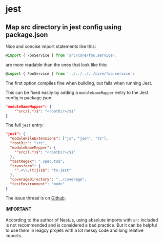 # jest

## Map src directory in jest config using package.json

Nice and concise import statements like this:

```typescript
@import { FooService } from 'src/core/foo.service';
```

are more readable than the ones that look like this:

```typescript
@import { FooService } from '../../../../core/foo.service';
```

The first option compiles fine when building, but fails when running Jest.

This can be fixed easily by adding a `moduleNameMapper` entry to the Jest
config in package.json:

```json
"moduleNameMapper": {
    "^src/(.*)$": "<rootDir>/$1"
}
```

The full `jest` entry:

```json
"jest": {
  "moduleFileExtensions": ["js", "json", "ts"],
  "rootDir": "src",
  "moduleNameMapper": {
    "^src/(.*)$": "<rootDir>/$1"
  },
  "testRegex": ".spec.ts$",
  "transform": {
    "^.+\\.(t|j)s$": "ts-jest"
  },
  "coverageDirectory": "../coverage",
  "testEnvironment": "node"
}
```

The issue thread is on [Github](https://github.com/nestjs/nest/issues/4953).

#### IMPORTANT

According to the author of NestJs, using absolute imports with `src` included
is not recommended and is considered a bad practice. But it can be helpful to
use them in leagcy projets with a lot messy code and long relative imports.
